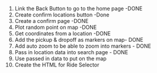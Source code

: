 1.  Link the Back Button to go to the home page -DONE
2.  Create confirm locations button -Done
3.  Create a confirm page -DONE
4.  Plot random point on map -DONE
5.  Get coordinates from a location -DONE
6.  Add the pickup & dropoff as markers on map- DONE
7.  Add auto zoom to be able to zoom into markers - DONE
8.  Pass in location data into search page - DONE
9.  Use passed in data to put on the map
10. Create the HTML for Ride Selector


